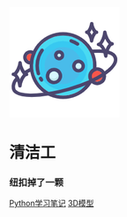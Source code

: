  ![logo](file/image/202201272041904.png)

 # 清洁工



### 纽扣掉了一颗



[Python学习笔记](https://qingjiegong2098.github.io/Pythonnotes/ ':target=_self') [3D模型](https://qingjiegong2098.github.io\sense\ ':target=_self')

